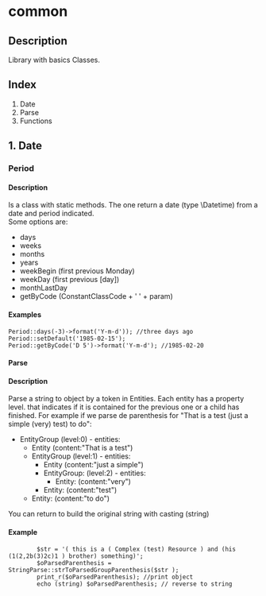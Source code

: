# common

## Description

Library with basics Classes.

## Index

1. Date
2. Parse
3. Functions

## 1. Date

### Period

#### Description 

Is a class with static methods. The one return a date (type \Datetime) from a date and period indicated.<br>
Some options are:
- days
- weeks
- months
- years
- weekBegin (first previous Monday)
- weekDay (first previous [day])
- monthLastDay
- getByCode (ConstantClassCode + ' ' + param)

#### Examples

<pre><code>Period::days(-3)->format('Y-m-d')); //three days ago
Period::setDefault('1985-02-15');
Period::getByCode('D 5')->format('Y-m-d'); //1985-02-20
</code></pre>

#### Parse

#### Description

Parse a string to object by a token in Entities. Each entity has a property level.
that indicates if it is contained for the previous one or a child has finished.
For example if we parse de parenthesis for "That is a test (just a simple (very) test) to do":
- EntityGroup (level:0) - entities:
  - Entity (content:"That is a test")
  - EntityGroup (level:1) - entities:
    - Entity (content:"just a simple")
    - EntityGroup: (level:2) - entities: 
      - Entity: (content:"very") 
    - Entity: (content:"test") 
  - Entity: (content:"to do") 

You can return to build the original string with casting (string)

#### Example

<pre><code>        $str = '( this is a ( Complex (test) Resource ) and (his (1(2,2b(3)2c)1 ) brother) something)';
        $oParsedParenthesis = StringParse::strToParsedGroupParenthesis($str );
        print_r($oParsedParenthesis); //print object
        echo (string) $oParsedParenthesis; // reverse to string
</code></pre>